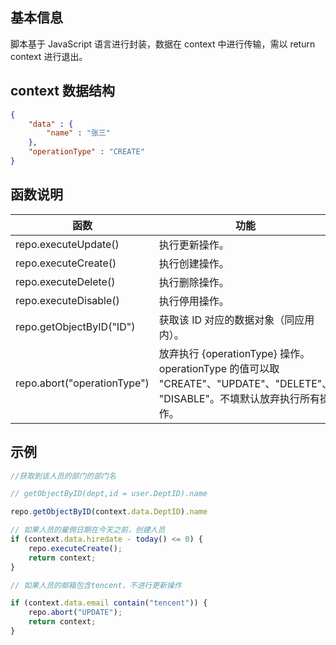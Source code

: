 ## 基本信息

脚本基于 JavaScript 语言进行封装，数据在 context 中进行传输，需以 return context 进行退出。



## context 数据结构

```JSON
{
    "data" : {
        "name" : "张三"
    },
    "operationType" : "CREATE"
}
```

## 函数说明

| 函数 | 功能 | 
|---------|---------|
| repo.executeUpdate() | 执行更新操作。|
| repo.executeCreate() | 执行创建操作。 | 
| repo.executeDelete() | 执行删除操作。 | 
| repo.executeDisable() | 执行停用操作。 | 
| repo.getObjectByID("ID") | 获取该 ID 对应的数据对象（同应用内）。 | 
| repo.abort("operationType") | 放弃执行 {operationType} 操作。<br>operationType 的值可以取 "CREATE"、"UPDATE"、"DELETE"、 "DISABLE"。不填默认放弃执行所有操作。 | 



## 示例

```JavaScript
//获取到该人员的部门的部门名

// getObjectByID(dept,id = user.DeptID).name

repo.getObjectByID(context.data.DeptID).name

// 如果人员的雇佣日期在今天之前，创建人员
if (context.data.hiredate - today() <= 0) {
    repo.executeCreate();
    return context;
}

// 如果人员的邮箱包含tencent，不进行更新操作

if (context.data.email contain("tencent")) {
    repo.abort("UPDATE");
    return context;
}
```
